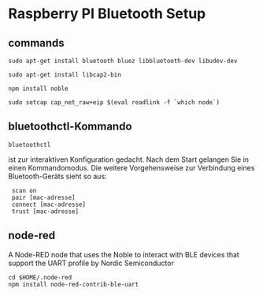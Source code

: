 # Raspberry PI Bluetooth Setup

## commands

    sudo apt-get install bluetooth bluez libbluetooth-dev libudev-dev
    
    sudo apt-get install libcap2-bin
    
    npm install noble
    
    sudo setcap cap_net_raw+eip $(eval readlink -f `which node`)


## bluetoothctl-Kommando

    bluetoothctl
ist zur interaktiven Konfiguration gedacht. Nach dem Start gelangen Sie in einen Kommandomodus. Die weitere Vorgehensweise zur Verbindung eines Bluetooth-Geräts sieht so aus:

     scan on
     pair [mac-adresse]
     connect [mac-adresse]
     trust [mac-adresse]


## node-red

A Node-RED node that uses the Noble to interact with BLE devices that support the UART profile by Nordic Semiconductor

    cd $HOME/.node-red
    npm install node-red-contrib-ble-uart

